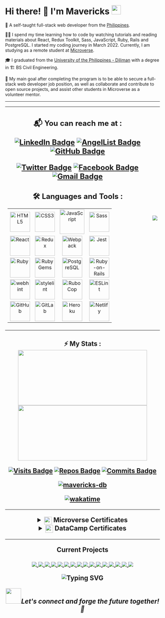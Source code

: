 <h1 align="left">
Hi there! 👋 I'm Mavericks <img src="https://emojis.slackmojis.com/emojis/images/1531849430/4246/blob-sunglasses.gif?1531849430" width="30"/>
</h1>

🌱 A self-taught full-stack web developer from the [Philippines](https://en.wikipedia.org/wiki/Philippines).

👨‍💻 I spend my time learning how to code by watching tutorials and reading materials about React,
Redux Toolkit, Sass, JavaScript, Ruby, Rails and PostgreSQL. I started my coding journey in March 2022.
Currently, I am studying as a remote student at [Microverse](https://www.microverse.org/).

🎓 I graduated from the [University of the Philippines - Diliman](https://upd.edu.ph/) with a degree in 🏗 BS Civil Engineering.

🥅 My main goal after completing the program is to be able to secure a full-stack web developer job position,
as well as collaborate and contribute to open source projects, and assist other students in Microverse as a
volunteer mentor.

---
<table align="center">
  <tr>
    <td>
  <h2 align="center">
  📬 You can reach me at :

  [![LinkedIn Badge](https://img.shields.io/badge/-mavericks--db-white?logo=LinkedIn&logoColor=0A66C2&style=plastic)](https://www.linkedin.com/in/mavericks-db/)
  [![AngelList Badge](https://img.shields.io/badge/-mavericks--db-white?logo=AngelList&logoColor=000000&style=plastic)](https://angel.co/u/mavericks-db)
  [![GitHub Badge](https://img.shields.io/badge/-mavericks--db-white?logo=GitHub&logoColor=181717&style=plastic)](https://github.com/mavericks-db)

  [![Twitter Badge](https://img.shields.io/badge/-mavericks__db-white?logo=Twitter&logoColor=1DA1F2&style=plastic)](https://twitter.com/mavericks_db)
  [![Facebook Badge](https://img.shields.io/badge/-mavericksdb-white?logo=Facebook&logoColor=1877F2&style=plastic)](https://www.facebook.com/mavericksdb/)
  [![Gmail Badge](https://img.shields.io/badge/-@balitaanmavericks-white?logo=Gmail&logoColor=EA4335&style=plastic)](mailto:balitaanmavericks@gmail.com)
  </h2>

  <h2 align="center">
🛠️ Languages and Tools :

<table align="center">
    <tr>
        <td align="center"><a href="https://developer.mozilla.org/en-US/docs/Glossary/HTML5"><img alt="HTML5" width="65px" src="https://img.shields.io/badge/-HTML5-white?logo=HTML5&logoColor=E34F26&style=plastic"/></a></td>
        <td align="center"><a href="https://developer.mozilla.org/en-US/docs/Web/CSS"><img alt="CSS3" width="65px" src="https://img.shields.io/badge/-CSS3-white?logo=CSS3&logoColor=1572B6&style=plastic"/></a></td>
        <td align="center"><a href="https://developer.mozilla.org/en-US/docs/Web/JavaScript"><img alt="JavaScript" width="80px" src="https://img.shields.io/badge/-JavaScript-white?logo=JavaScript&logoColor=F7DF1E&style=plastic"/></a></td>
        <td align="center"><img alt="Sass" width="65px" src="https://img.shields.io/badge/-Sass-white?logo=Sass&logoColor=CC6699&style=plastic"/></a></td>
    </tr>
    <tr>
      <td align="center"><a href="https://reactjs.org/"><img alt="React" width="65px" src="https://img.shields.io/badge/-React-white?logo=React&logoColor=61DAFB&style=plastic"/></a></td>
      <td align="center"><a href="https://redux.js.org/"><img alt="Redux" width="65px" src="https://img.shields.io/badge/-Redux-white?logo=Redux&logoColor=764ABC&style=plastic"/></a></td>
      <td align="center"><a href="https://webpack.js.org/"><img alt="Webpack" width="65px" src="https://img.shields.io/badge/-Webpack-white?logo=Webpack&logoColor=8DD6F9&style=plastic"/></a></td>
      <td align="center"><a href="https://jestjs.io/"><img alt="Jest" width="65px" src="https://img.shields.io/badge/-Jest-white?logo=Jest&logoColor=C21325&style=plastic"/></a></td>
    </tr>
    <tr>
      <td align="center"><a href="https://www.ruby-lang.org/en/"><img alt="Ruby" width="65px" src="https://img.shields.io/badge/-Ruby-white?logo=Ruby&logoColor=CC342D&style=plastic"/></a></td>
      <td align="center"><a href="https://www.ruby-lang.org/en/"><img alt="RubyGems" width="65px" src="https://img.shields.io/badge/-Gems-white?logo=RubyGems&logoColor=E9573F&style=plastic"/></a></td>
      <td align="center"><a href="https://www.postgresql.org/"><img alt="PostgreSQL" width="65px" src="https://img.shields.io/badge/-PostgreSQL-white?logo=PostgreSQL&logoColor=4169E1&style=plastic"/></a></td>
      <td align="center"><a href="https://rubyonrails.org/"><img alt="Ruby-on-Rails" width="65px" src="https://img.shields.io/badge/-Rails-white?logo=Ruby%20on%20Rails&logoColor=CC0000&style=plastic"/></a></td>
    </tr>
    <tr>
      <td align="center"><a href="https://webhint.io/"><img alt="webhint" width="65px" src="https://img.shields.io/badge/-webhint-white?logo=webhint&logoColor=4700A3&style=plastic"/></a></td>
      <td align="center"><a href="https://stylelint.io/"><img alt="stylelint" width="65px" src="https://img.shields.io/badge/-stylelint-white?logo=stylelint&logoColor=263238&style=plastic"/></a></td>
      <td align="center"><a href="https://rubocop.org/"><img alt="RuboCop" width="65px" src="https://img.shields.io/badge/-RuboCop-white?logo=RuboCop&logoColor=000000&style=plastic"/></a></td>
      <td align="center"><a href="https://eslint.org/"><img alt="ESLint" width="65px" src="https://img.shields.io/badge/-ESLint-white?logo=ESLint&logoColor=4B32C3&style=plastic"/></a></td>
    </tr>
    <tr>
      <td align="center"><a href="https://github.com/"><img alt="GitHub" width="65px" src="https://img.shields.io/badge/-GitHub-white?logo=GitHub&logoColor=181717&style=plastic"/></td>
      <td align="center"><a href="https://about.gitlab.com/"><img alt="GitLab" width="65px" src="https://img.shields.io/badge/-GitLab-white?logo=Gitlab&logoColor=FC6D26&style=plastic"/></td>
      <td align="center"><a href="https://www.heroku.com/"><img alt="Heroku" width="65px" src="https://img.shields.io/badge/-Heroku-white?logo=Heroku&logoColor=430098&style=plastic"/></a></td>
      <td align="center"><a href="https://www.netlify.com/"><img alt="Netlify" width="65px" src="https://img.shields.io/badge/-Netlify-white?logo=Netlify&logoColor=00C7B7&style=plastic"/></a></td>
    </tr>
</table>
</h2>
      </td>
      <td>
      <img src="https://user-images.githubusercontent.com/98527559/175492401-7d16c8fd-da98-4dc4-b8f6-b4993744a063.gif" width="auto" />
      </td>
    </tr>
</table>

<h2 align ="center">⚡ My Stats :
<div >
  <img height="180" width="420" src="https://github-readme-stats-eight-theta.vercel.app/api?username=mavericks-db&show_icons=true&theme=default"/>
  <img height="180" width="420" src="https://github-readme-stats.vercel.app/api/top-langs/?username=mavericks-db&show_icons=true&theme=default&layout=compact"/>
</div>


<!-- <h2>Weekly Coding Stats</h2>

<img height="180" width="420" src="https://github-readme-stats.vercel.app/api/wakatime?username=mavericks_db"/> -->

<div align="center">

[![Visits Badge](https://badges.pufler.dev/visits/mavericks-db/mavericks-db?color=blue)](https://github.com/mavericks-db) [![Repos Badge](https://badges.pufler.dev/repos/mavericks-db?color=blue)](https://github.com/mavericks-db?tab=repositories) [![Commits Badge](https://badges.pufler.dev/commits/monthly/mavericks-db?color=blue)](https://github.com/mavericks-db)

<a href = "https://commits.top/philippines.html" target="_blank">
	<img src="https://enabophag4mizla.m.pipedream.net" alt="mavericks-db" target="_blank"/>
</a>

[![wakatime](https://wakatime.com/badge/user/c2d0d9f8-89e4-48a4-8894-5b95c521ce07.svg)](https://wakatime.com/@c2d0d9f8-89e4-48a4-8894-5b95c521ce07)


<!-- [![My Badge](https://img.shields.io/badge/i_am-mavericks--db-blue)](https://github.com/mavericks-db) -->
</div>


---
<details>
  <summary align='center'><a href="https://www.microverse.org/"><img align="center" src="./assets/mv-logo-purple.png" width="25"/></a> Microverse Certificates</summary>
<table align="center">
  <tr>
    <td align="center"><a href="https://www.credential.net/c7621860-3a5c-4502-ab70-45d58ba77e44" target="blank"><img src="./assets/html-css-badge.png" width="80"></a></td>
    <td align="center"><a href="https://www.credential.net/b7dec4e6-1754-4eff-a6ab-076497cdef6a" target="blank"><img src="./assets/javascript-badge.png" width="80"></a></td>
    <td align="center"><a href="https://www.credential.net/837bcd63-e330-4837-b92b-42e256b364c7" target="blank"><img src="./assets/react-redux-badge.png" width="80"></a></td>
    <td align="center"><a href="https://www.credential.net/daabf642-f584-4759-b4dc-cc92128a364f" target="blank"><img src="./assets/ruby-badge.png" width="80"></a></td>
  </tr>
</table>
</details>

<details>
  <summary align='center'><a href="https://www.datacamp.com/"><img align="center" src="./assets/datacamp-logo.png" width="25"/></a> DataCamp Certificates</summary>
<table align="center">
  <tr>
    <td align="center"><a href="https://www.datacamp.com/statement-of-accomplishment/course/1a731bb2d52db012afbd2b53eef3b9fb7dfbb810" target="blank"><img src="./assets/intro-sql.png" width="80"></a></td>
  </tr>
</table>
</details>

---
Current Projects

<a href="https://github.com/mavericks-db/portfolio">
  <img align="center" src="https://github-readme-stats.vercel.app/api/pin/?username=mavericks-db&repo=portfolio" />
</a>
<a href="https://github.com/mavericks-db/capstone01">
  <img align="center" src="https://github-readme-stats.vercel.app/api/pin/?username=mavericks-db&repo=capstone01" />
</a>
<a href="https://github.com/mavericks-db/awesome-books-ES6">
  <img align="center" src="https://github-readme-stats.vercel.app/api/pin/?username=mavericks-db&repo=awesome-books-ES6" />
</a>
<a href="https://github.com/mavericks-db/todo-list">
  <img align="center" src="https://github-readme-stats.vercel.app/api/pin/?username=mavericks-db&repo=todo-list" />
</a>
<a href="https://github.com/mavericks-db/leaderboard">
  <img align="center" src="https://github-readme-stats.vercel.app/api/pin/?username=mavericks-db&repo=leaderboard" />
</a>
<a href="https://github.com/mavericks-db/capstone02">
  <img align="center" src="https://github-readme-stats.vercel.app/api/pin/?username=mavericks-db&repo=capstone02" />
</a>
<a href="https://github.com/mavericks-db/math-magicians">
  <img align="center" src="https://github-readme-stats.vercel.app/api/pin/?username=mavericks-db&repo=math-magicians" />
</a>
<a href="https://github.com/mavericks-db/bookstore">
  <img align="center" src="https://github-readme-stats.vercel.app/api/pin/?username=mavericks-db&repo=bookstore" />
</a>
<a href="https://github.com/mavericks-db/space-travelers-hub">
  <img align="center" src="https://github-readme-stats.vercel.app/api/pin/?username=mavericks-db&repo=space-travelers-hub" />
</a>
<a href="https://github.com/mavericks-db/capstone03">
  <img align="center" src="https://github-readme-stats.vercel.app/api/pin/?username=mavericks-db&repo=capstone03" />
</a>
<a href="https://github.com/mavericks-db/vet-clinic-database">
  <img align="center" src="https://github-readme-stats.vercel.app/api/pin/?username=mavericks-db&repo=vet-clinic-database" />
</a>
<a href="https://github.com/mavericks-db/morse-decoder">
  <img align="center" src="https://github-readme-stats.vercel.app/api/pin/?username=mavericks-db&repo=morse-decoder" />
</a>
<a href="https://github.com/mavericks-db/my-enumerable">
  <img align="center" src="https://github-readme-stats.vercel.app/api/pin/?username=mavericks-db&repo=my-enumerable" />
</a>
<a href="https://github.com/mavericks-db/oop-school-library">
  <img align="center" src="https://github-readme-stats.vercel.app/api/pin/?username=mavericks-db&repo=oop-school-library" />
</a>
<a href="https://github.com/mavericks-db/TDD-project">
  <img align="center" src="https://github-readme-stats.vercel.app/api/pin/?username=mavericks-db&repo=TDD-project" />
</a>
<a href="https://github.com/mavericks-db/capstone04">
  <img align="center" src="https://github-readme-stats.vercel.app/api/pin/?username=mavericks-db&repo=capstone04" />
</a>

![Typing SVG](https://readme-typing-svg.herokuapp.com?color=6667AB&center=true&vCenter=true&lines=A+%E2%AD%90++on+my+repo+is+appreciated!;Thanks+for+visiting+my+profile+%F0%9F%98%83;Happy+coding!+%F0%9F%9A%80)

<img src="https://media.giphy.com/media/LnQjpWaON8nhr21vNW/giphy.gif" width="50"><em>Let's connect and forge the future together! 🚀 <em>

<!-- https://github.com/anuraghazra/github-readme-stats -->
